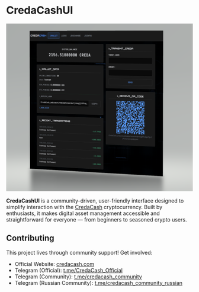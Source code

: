 # CredaCashUI
![CredaCashUI Interface](https://github.com/Alexander454584/CredaCashUI/blob/main/UI.png?raw=true)

**CredaCashUI** is a community-driven, user-friendly interface designed to simplify interaction with the [CredaCash](https://credacash.com) cryptocurrency. Built by enthusiasts, it makes digital asset management accessible and straightforward for everyone — from beginners to seasoned crypto users.

## Contributing
This project lives through community support! Get involved:
- Official Website: [credacash.com](https://credacash.com)
- Telegram (Official): [t.me/CredaCash_Official](https://t.me/CredaCash_Official)
- Telegram (Community): [t.me/credacash_community](https://t.me/credacash_community)
- Telegram (Russian Community): [t.me/credacash_community_russian](https://t.me/credacash_community_russian)
